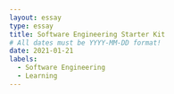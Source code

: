 ```yaml
---
layout: essay
type: essay
title: Software Engineering Starter Kit
# All dates must be YYYY-MM-DD format!
date: 2021-01-21
labels:
  - Software Engineering
  - Learning
---
```


